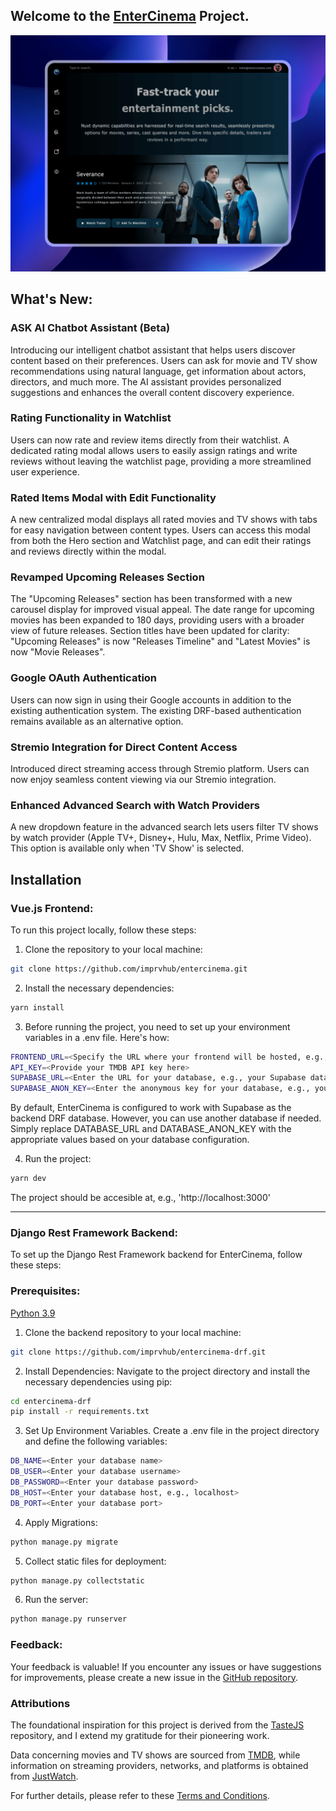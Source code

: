 ## Welcome to the [EnterCinema](https://entercinema.com/) Project.


![Guide GIF](./static/previews/entercinema.png)

## What's New:

### ASK AI Chatbot Assistant (Beta)
Introducing our intelligent chatbot assistant that helps users discover content based on their preferences. Users can ask for movie and TV show recommendations using natural language, get information about actors, directors, and much more. The AI assistant provides personalized suggestions and enhances the overall content discovery experience.

### Rating Functionality in Watchlist
Users can now rate and review items directly from their watchlist. A dedicated rating modal allows users to easily assign ratings and write reviews without leaving the watchlist page, providing a more streamlined user experience.

### Rated Items Modal with Edit Functionality
A new centralized modal displays all rated movies and TV shows with tabs for easy navigation between content types. Users can access this modal from both the Hero section and Watchlist page, and can edit their ratings and reviews directly within the modal.

### Revamped Upcoming Releases Section
The "Upcoming Releases" section has been transformed with a new carousel display for improved visual appeal. The date range for upcoming movies has been expanded to 180 days, providing users with a broader view of future releases. Section titles have been updated for clarity: "Upcoming Releases" is now "Releases Timeline" and "Latest Movies" is now "Movie Releases".

### Google OAuth Authentication
Users can now sign in using their Google accounts in addition to the existing authentication system. The existing DRF-based authentication remains available as an alternative option.

### Stremio Integration for Direct Content Access
Introduced direct streaming access through Stremio platform. Users can now enjoy seamless content viewing via our Stremio integration.

### Enhanced Advanced Search with Watch Providers
A new dropdown feature in the advanced search lets users filter TV shows by watch provider (Apple TV+, Disney+, Hulu, Max, Netflix, Prime Video). This option is available only when 'TV Show' is selected.


## Installation

### Vue.js Frontend:
To run this project locally, follow these steps:

1. Clone the repository to your local machine:
```bash
git clone https://github.com/imprvhub/entercinema.git
```
2. Install the necessary dependencies:
```bash
yarn install
```
3. Before running the project, you need to set up your environment variables in a .env file. Here's how:
```bash
FRONTEND_URL=<Specify the URL where your frontend will be hosted, e.g., 'https://localhost:3000' or your custom domain.>
API_KEY=<Provide your TMDB API key here>
SUPABASE_URL=<Enter the URL for your database, e.g., your Supabase database URL>
SUPABASE_ANON_KEY=<Enter the anonymous key for your database, e.g., your Supabase anonymous key>    
```
  By default, EnterCinema is configured to work with Supabase as the backend DRF database. However, you can use another database if needed. Simply replace DATABASE_URL and DATABASE_ANON_KEY with the appropriate values based on your database configuration.

4. Run the project:
  ```bash
  yarn dev
  ```
  The project should be accesible at, e.g., 'http://localhost:3000'

<hr>

### Django Rest Framework Backend:
To set up the Django Rest Framework backend for EnterCinema, follow these steps:

### Prerequisites:
[Python 3.9](https://www.python.org/downloads/release/python-390/)

1. Clone the backend repository to your local machine:
```bash
git clone https://github.com/imprvhub/entercinema-drf.git
```

2. Install Dependencies:
Navigate to the project directory and install the necessary dependencies using pip:
```bash
cd entercinema-drf
pip install -r requirements.txt
```

3. Set Up Environment Variables.
Create a .env file in the project directory and define the following variables:
```bash
DB_NAME=<Enter your database name>
DB_USER=<Enter your database username>
DB_PASSWORD=<Enter your database password>
DB_HOST=<Enter your database host, e.g., localhost>
DB_PORT=<Enter your database port>
```

4. Apply Migrations:
```bash
python manage.py migrate
```

5. Collect static files for deployment:
```bash
python manage.py collectstatic
```

6. Run the server:
```bash
python manage.py runserver
```

### Feedback:
Your feedback is valuable! If you encounter any issues or have suggestions for improvements, please create a new issue in the [GitHub repository](https://github.com/imprvhub/entercinema/issues/new).

### Attributions

The foundational inspiration for this project is derived from the [TasteJS](https://github.com/tastejs/nuxt-movies) repository, and I extend my gratitude for their pioneering work.

Data concerning movies and TV shows are sourced from [TMDB](https://www.themoviedb.org/), while information on streaming providers, networks, and platforms is obtained from [JustWatch](https://www.justwatch.com/).

For further details, please refer to these [Terms and Conditions](https://entercinema.com/terms/).